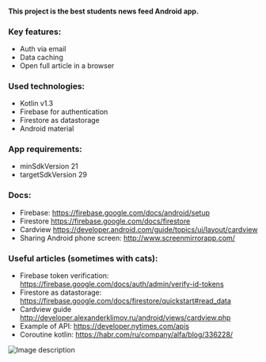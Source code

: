 #### This project is the best students news feed Android app. 

### Key features:
- Auth via email
- Data caching
- Open full article in a browser

### Used technologies:
- Kotlin v1.3
- Firebase for authentication
- Firestore as datastorage
- Android material

### App requirements:
- minSdkVersion 21
- targetSdkVersion 29

### Docs:
- Firebase: https://firebase.google.com/docs/android/setup
- Firestore https://firebase.google.com/docs/firestore
- Cardview https://developer.android.com/guide/topics/ui/layout/cardview
- Sharing Android phone screen: http://www.screenmirrorapp.com/

### Useful articles (sometimes with cats):
- Firebase token verification: https://firebase.google.com/docs/auth/admin/verify-id-tokens
- Firestore as datastorage: https://firebase.google.com/docs/firestore/quickstart#read_data
- Cardview guide http://developer.alexanderklimov.ru/android/views/cardview.php
- Example of API: https://developer.nytimes.com/apis
- Coroutine kotlin: https://habr.com/ru/company/alfa/blog/336228/

![Image description](https://sun2.informsvyaz.userapi.com/E801EibIk53l5lKdCE64-W_dy6qYPvSN-_w-sA/JoaWSoKyM0Q.jpg)